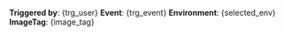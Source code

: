 **Triggered by**: {trg_user}
**Event**: {trg_event}
**Environment**: {selected_env}
**ImageTag**: {image_tag}